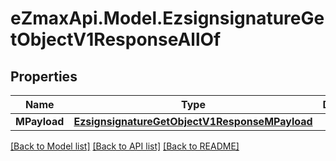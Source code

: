 
# eZmaxApi.Model.EzsignsignatureGetObjectV1ResponseAllOf

## Properties

Name | Type | Description | Notes
------------ | ------------- | ------------- | -------------
**MPayload** | [**EzsignsignatureGetObjectV1ResponseMPayload**](EzsignsignatureGetObjectV1ResponseMPayload.md) |  | 

[[Back to Model list]](../README.md#documentation-for-models)
[[Back to API list]](../README.md#documentation-for-api-endpoints)
[[Back to README]](../README.md)

